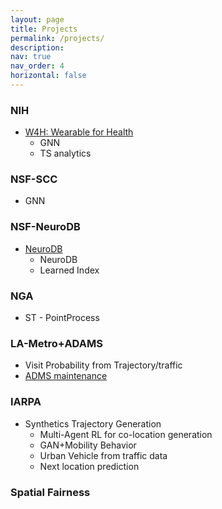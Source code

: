 ```yaml
---
layout: page
title: Projects
permalink: /projects/
description: 
nav: true
nav_order: 4
horizontal: false
---
```

### NIH
- [W4H: Wearable for Health](https://usc-infolab.github.io/projects/5_project/)
  - GNN
  - TS analytics

### NSF-SCC
- GNN

### NSF-NeuroDB
- [NeuroDB](https://imsc.usc.edu/neurodb/)
  - NeuroDB
  - Learned Index

### NGA
- ST - PointProcess

### LA-Metro+ADAMS
  - Visit Probability from Trajectory/traffic 
  - [ADMS maintenance](https://usc-infolab.github.io/projects/6_project/)

### IARPA
- Synthetics Trajectory Generation
  - Multi-Agent RL for co-location generation
  - GAN+Mobility Behavior
  - Urban Vehicle from traffic data
  - Next location prediction

### Spatial Fairness
